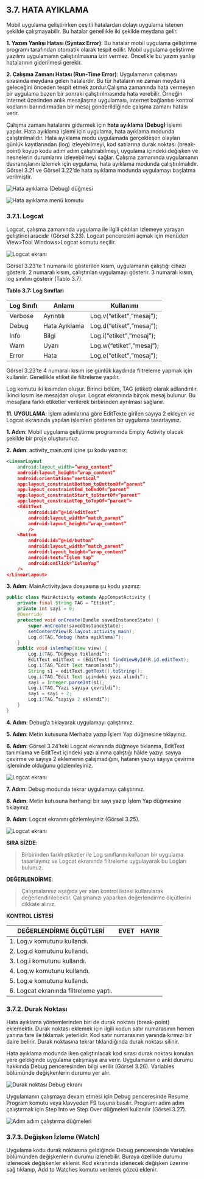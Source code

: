 ## 3.7. HATA AYIKLAMA
Mobil uygulama geliştirirken çeşitli hatalardan dolayı uygulama istenen şekilde çalışmayabilir. Bu hatalar genellikle iki şekilde meydana gelir.

**1. Yazım Yanlışı Hatası (Syntax Error)**: Bu hatalar mobil uygulama geliştirme programı tarafından otomatik olarak tespit edilir. Mobil uygulama geliştirme yazılımı uygulamanın çalıştırılmasına izin vermez. Öncelikle bu yazım yanlışı hatalarının giderilmesi gerekir.

**2. Çalışma Zamanı Hatası (Run-Time Error)**: Uygulamanın çalışması sırasında meydana gelen hatalardır. Bu tür hataların ne zaman meydana geleceğini önceden tespit etmek zordur.Çalışma zamanında hata vermeyen bir uygulama bazen bir sonraki çalıştırılmasında hata verebilir. Örneğin internet üzerinden anlık mesajlaşma uygulaması, internet bağlantısı kontrol kodlarını barındırmadan bir mesaj gönderildiğinde çalışma zamanı hatası verir.

Çalışma zamanı hatalarını gidermek için **hata ayıklama (Debug)** işlemi yapılır. Hata ayıklama işlemi için uygulama, hata ayıklama modunda çalıştırılmalıdır. Hata ayıklama modu uygulamada gerçekleşen olayları günlük kayıtlarından (log) izleyebilmeyi, kod satılarına durak noktası (break-point) koyup kodu adım adım çalıştırabilmeyi, uygulama içindeki değişken ve nesnelerin durumlarını izleyebilmeyi sağlar. Çalışma zamanında uygulamanın davranışlarını izlemek için uygulama, hata ayıklama modunda çalıştırılmalıdır. Görsel 3.21 ve Görsel 3.22’de hata ayıklama modunda uygulamayı başlatma verilmiştir.

![Hata ayıklama (Debug) düğmesi](./temel-komutlar/hata-ayiklama-debug-dugmesi.png)

![Hata ayıklama menü komutu](./temel-komutlar/hata-ayiklama-menu-komutu.png)

### 3.7.1. Logcat
Logcat, çalışma zamanında uygulama ile ilgili çıktıları izlemeye yarayan geliştirici aracıdır (Görsel 3.23). Logcat penceresini açmak için menüden View>Tool Windows>Logcat komutu seçilir.

![Logcat ekranı](./temel-komutlar/logcat-ekrani.png)

Görsel 3.23’te 1 numara ile gösterilen kısım, uygulamanın çalıştığı cihazı gösterir. 2 numaralı kısım, çalıştırılan uygulamayı gösterir. 3 numaralı kısım, log sınıfını gösterir (Tablo 3.7).

**Tablo 3.7: Log Sınıfları**

|Log Sınıfı| Anlamı| Kullanımı|
|-|-|-|
|Verbose| Ayrıntılı| Log.v(“etiket”,”mesaj”);|
|Debug| Hata Ayıklama| Log.d(“etiket”,”mesaj”);|
|Info |Bilgi| Log.i(“etiket”,”mesaj”);|
|Warn |Uyarı |Log.w(“etiket”,”mesaj”);|
|Error |Hata |Log.e(“etiket”,”mesaj”);|

Görsel 3.23’te 4 numaralı kısım ise günlük kaydında filtreleme yapmak için kullanılır. Genellikle etiket ile filtreleme yapılır. 

Log komutu iki kısımdan oluşur. Birinci bölüm, TAG (etiket) olarak adlandırılır. İkinci kısım ise mesajdan oluşur. Logcat ekranında birçok mesaj bulunur. Bu mesajlara farklı etiketler verilerek birbirinden ayrılması sağlanır.

**11. UYGULAMA**: İşlem adımlarına göre EditTexte girilen sayıya 2 ekleyen ve Logcat
ekranında yapılan işlemleri gösteren bir uygulama tasarlayınız.

**1. Adım**: Mobil uygulama geliştirme programında Empty Activity olacak şekilde bir proje oluşturunuz.

**2. Adım**: activity_main.xml içine şu kodu yazınız:

```xml
<LinearLayout
    android:layout_width=”wrap_content”
    android:layout_height=”wrap_content”
    android:orientation=”vertical”
    app:layout_constraintBottom_toBottomOf=”parent”
    app:layout_constraintEnd_toEndOf=”parent”
    app:layout_constraintStart_toStartOf=”parent”
    app:layout_constraintTop_toTopOf=”parent”>
    <EditText
        android:id=”@+id/editText”
        android:layout_width=”match_parent”
        android:layout_height=”wrap_content”
        />
    <Button
        android:id=”@+id/button”
        android:layout_width=”match_parent”
        android:layout_height=”wrap_content”
        android:text=”İşlem Yap”
        android:onClick=”islemYap”
    />
</LinearLayout>
```

**3. Adım**: MainActivity.java dosyasına şu kodu yazınız:

```java
public class MainActivity extends AppCompatActivity {
    private final String TAG = “Etiket”;
    private int sayi = 0;
    @Override
    protected void onCreate(Bundle savedInstanceState) {
        super.onCreate(savedInstanceState);
        setContentView(R.layout.activity_main);
        Log.d(TAG,”debug (hata ayıklama)”);
    }
    public void islemYap(View view) {
        Log.i(TAG,”Düğmeye tıklandı”);
        EditText editText = (EditText) findViewById(R.id.editText);
        Log.i(TAG,”Edit Text tanımlandı”);
        String s1 = editText.getText().toString();
        Log.i(TAG,”Edit Text içindeki yazı alındı”);
        sayi = Integer.parseInt(s1);
        Log.i(TAG,”Yazı sayıya çevrildi”);
        sayi = sayi + 2;
        Log.i(TAG,”sayıya 2 eklendi”);
    }
}
```

**4. Adım**: Debug’a tıklayarak uygulamayı çalıştırınız.

**5. Adım**: Metin kutusuna Merhaba yazıp İşlem Yap düğmesine tıklayınız.

**6. Adım**: Görsel 3.24’teki Logcat ekranında düğmeye tıklanma, EditText 
tanımlama ve EditText içindeki yazı alınma çalıştığı hâlde yazıyı sayıya çevirme ve sayıya 2 eklemenin çalışmadığını, hatanın yazıyı sayıya çevirme işleminde olduğunu gözlemleyiniz.

![Logcat ekranı](./temel-komutlar/logcat-ekrani-2.png)

**7. Adım**: Debug modunda tekrar uygulamayı çalıştırınız.

**8. Adım**: Metin kutusuna herhangi bir sayı yazıp İşlem Yap düğmesine tıklayınız.

**9. Adım**: Logcat ekranını gözlemleyiniz (Görsel 3.25).

![Logcat ekranı](./temel-komutlar/logcat-ekrani-3.png)

**SIRA SİZDE**:

>Birbirinden farklı etiketler ile Log sınıflarını kullanan bir uygulama tasarlayınız ve Logcat ekranında filtreleme uygulayarak bu Logları bulunuz.

**DEĞERLENDİRME**:

>Çalışmalarınız aşağıda yer alan kontrol listesi kullanılarak değerlendirilecektir. Çalışmanızı yaparken değerlendirme ölçütlerini dikkate alınız.

**KONTROL LİSTESİ**

|DEĞERLENDİRME ÖLÇÜTLERİ |EVET| HAYIR|
|-|-|-|
|1. Log.v komutunu kullandı.|
|2. Log.d komutunu kullandı.|
|3. Log.i komutunu kullandı.|
|4. Log.w komutunu kullandı.|
|5. Log.e komutunu kullandı.|
|6. Logcat ekranında filtreleme yaptı. |

### 3.7.2. Durak Noktası
Hata ayıklama yöntemlerinden biri de durak noktası (break-point) eklemektir. Durak noktası eklemek için ilgili kodun satır numarasının hemen yanına fare ile tıklamak yeterlidir. Kod satır numarasının yanında kırmızı bir daire belirir. Durak noktasına tekrar tıklandığında durak noktası silinir.

Hata ayıklama modunda iken çalıştırılacak kod sırası durak noktası konulan yere geldiğinde uygulama çalışmaya ara verir. Uygulamanın o anki durumu hakkında Debug penceresinden bilgi verilir (Görsel 3.26). Variables bölümünde değişkenlerin durumu yer alır. 

![Durak noktası Debug ekranı](./temel-komutlar/durak-noktasi-debug-ekrani.png)

Uygulamanın çalışmaya devam etmesi için Debug penceresinde Resume Program komutu veya klavyeden F9 tuşuna basılır. Programı adım adım çalıştırmak için Step Into ve Step Over düğmeleri kullanılır (Görsel 3.27).

![Adım adım çalıştırma düğmeleri](./temel-komutlar/adim-adim-calistirma-dugmeleri.png)

### 3.7.3. Değişken İzleme (Watch)
Uygulama kodu durak noktasına geldiğinde Debug penceresinde Variables bölümünden değişkenlerin durumu izlenebilir. Buraya özellikle durumu izlenecek değişkenler eklenir. Kod ekranında izlenecek değişken üzerine sağ tıklanıp, Add to Watches komutu verilerek gözcü eklenir. 